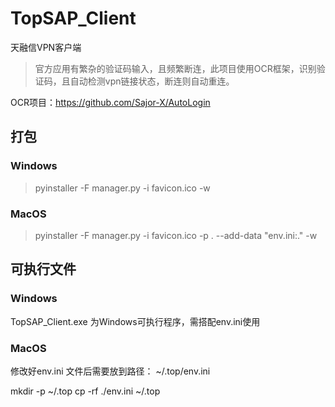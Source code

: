 # TopSAP_Client
天融信VPN客户端

> 官方应用有繁杂的验证码输入，且频繁断连，此项目使用OCR框架，识别验证码，且自动检测vpn链接状态，断连则自动重连。

OCR项目：https://github.com/Sajor-X/AutoLogin

## 打包

### Windows

> pyinstaller -F manager.py -i favicon.ico -w

### MacOS

> pyinstaller -F manager.py -i favicon.ico -p . --add-data "env.ini:." -w


## 可执行文件

### Windows

TopSAP_Client.exe 为Windows可执行程序，需搭配env.ini使用


### MacOS 

修改好env.ini 文件后需要放到路径： ~/.top/env.ini

mkdir -p ~/.top
cp -rf ./env.ini ~/.top

